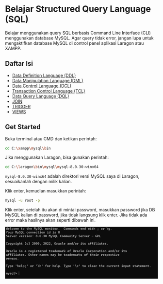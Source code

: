 # Belajar Structured Query Language (SQL)

Belajar menggunakan query SQL berbasis Command Line Interface (CLI) menggunakan database MySQL. Agar query tidak error, jangan lupa untuk mengaktifkan database MySQL di control panel aplikasi Laragon atau XAMPP.

## Daftar Isi

- <a href="/001_DDL/README.md">Data Definition Language (DDL)</a>
- <a href="/002_DML/README.md">Data Manipulation Language (DML)</a>
- <a href="/003_DCL/README.md">Data Control Language (DCL)</a>
- <a href="/004_TCL/README.md">Transaction Control Language (TCL)</a>
- <a href="/005_DQL/README.md">Data Query Language (DQL)</a>
- <a href="/006_JOIN/README.md">JOIN</a>
- <a href="/007_TRIGGER/README.md">TRIGGER</a>
- <a href="/008_VIEWS/README.md">VIEWS</a>

## Get Started

Buka terminal atau CMD dan ketikan perintah:

```bash
cd C:\xampp\mysql\bin
```

Jika menggunakan Laragon, bisa gunakan perintah:

```bash
cd C:\laragon\bin\mysql\mysql-8.0.30-winx64
```

`mysql-8.0.30-winx64` adalah direktori versi MySQL saya di Laragon, sesuaikanlah dengan milik kalian.

Klik enter, kemudian masukkan perintah:

```bash
mysql -u root -p
```

Klik enter, setelah itu akan di mintai password, masukkan password jika DB MySQL kalian di password, jika tidak langsung klik enter. Jika tidak ada error maka hasilnya akan seperti dibawah ini.

<img src="/assets/img/mysql_success.png">
